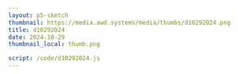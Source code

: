 ```yaml
---
layout: p5-sketch
thumbnail: https://media.awd.systems/media/thumbs/d10292024.png
title: d10292024
date: 2024-10-29
thumbnail_local: thumb.png

script: /code/d10292024.js
---
```

